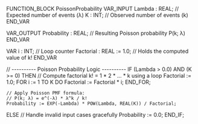 FUNCTION_BLOCK PoissonProbability
VAR_INPUT
    Lambda : REAL;  // Expected number of events (λ)
    K      : INT;   // Observed number of events (k)
END_VAR

VAR_OUTPUT
    Probability : REAL;  // Resulting Poisson probability P(k; λ)
END_VAR

VAR
    i        : INT;      // Loop counter
    Factorial : REAL := 1.0; // Holds the computed value of k!
END_VAR

// ---------- Poisson Probability Logic ----------
IF (Lambda > 0.0) AND (K >= 0) THEN
    // Compute factorial k! = 1 * 2 * ... * k using a loop
    Factorial := 1.0;
    FOR i := 1 TO K DO
        Factorial := Factorial * i;
    END_FOR;

    // Apply Poisson PMF formula:
    // P(k; λ) = e^(-λ) * λ^k / k!
    Probability := EXP(-Lambda) * POW(Lambda, REAL(K)) / Factorial;
ELSE
    // Handle invalid input cases gracefully
    Probability := 0.0;
END_IF;
